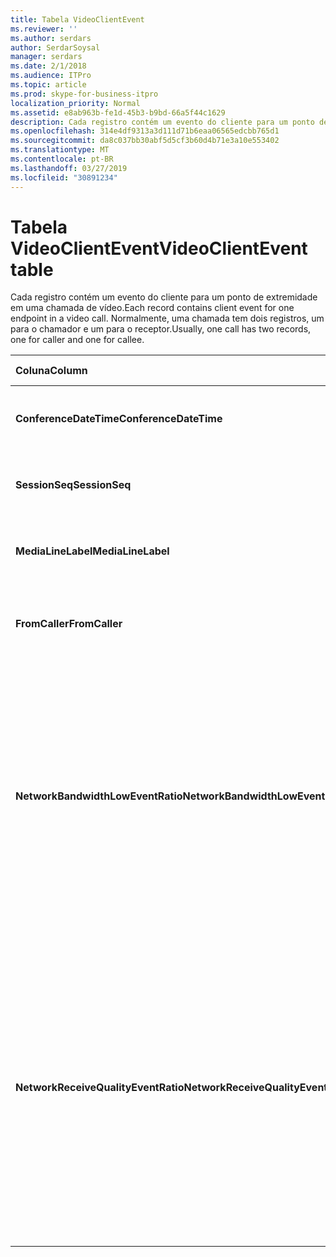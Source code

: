 ```yaml
---
title: Tabela VideoClientEvent
ms.reviewer: ''
ms.author: serdars
author: SerdarSoysal
manager: serdars
ms.date: 2/1/2018
ms.audience: ITPro
ms.topic: article
ms.prod: skype-for-business-itpro
localization_priority: Normal
ms.assetid: e8ab963b-fe1d-45b3-b9bd-66a5f44c1629
description: Cada registro contém um evento do cliente para um ponto de extremidade em uma chamada de vídeo. Normalmente, uma chamada tem dois registros, um para o chamador e um para o receptor.
ms.openlocfilehash: 314e4df9313a3d111d71b6eaa06565edcbb765d1
ms.sourcegitcommit: da8c037bb30abf5d5cf3b60d4b71e3a10e553402
ms.translationtype: MT
ms.contentlocale: pt-BR
ms.lasthandoff: 03/27/2019
ms.locfileid: "30891234"
---
```

# <a name="videoclientevent-table"></a><span data-ttu-id="0f506-104">Tabela VideoClientEvent</span><span class="sxs-lookup"><span data-stu-id="0f506-104">VideoClientEvent table</span></span>
 
<span data-ttu-id="0f506-105">Cada registro contém um evento do cliente para um ponto de extremidade em uma chamada de vídeo.</span><span class="sxs-lookup"><span data-stu-id="0f506-105">Each record contains client event for one endpoint in a video call.</span></span> <span data-ttu-id="0f506-106">Normalmente, uma chamada tem dois registros, um para o chamador e um para o receptor.</span><span class="sxs-lookup"><span data-stu-id="0f506-106">Usually, one call has two records, one for caller and one for callee.</span></span>
  
|<span data-ttu-id="0f506-107">**Coluna**</span><span class="sxs-lookup"><span data-stu-id="0f506-107">**Column**</span></span>|<span data-ttu-id="0f506-108">**Tipo de dados**</span><span class="sxs-lookup"><span data-stu-id="0f506-108">**Data Type**</span></span>|<span data-ttu-id="0f506-109">**Chave/índice**</span><span class="sxs-lookup"><span data-stu-id="0f506-109">**Key/Index**</span></span>|<span data-ttu-id="0f506-110">**Detalhes**</span><span class="sxs-lookup"><span data-stu-id="0f506-110">**Details**</span></span>|
|:-----|:-----|:-----|:-----|
|<span data-ttu-id="0f506-111">**ConferenceDateTime**</span><span class="sxs-lookup"><span data-stu-id="0f506-111">**ConferenceDateTime**</span></span> <br/> |<span data-ttu-id="0f506-112">datetime</span><span class="sxs-lookup"><span data-stu-id="0f506-112">datetime</span></span>  <br/> |<span data-ttu-id="0f506-113">Primária</span><span class="sxs-lookup"><span data-stu-id="0f506-113">Primary</span></span>  <br/> |<span data-ttu-id="0f506-114">Referenciado de [MediaLine table](medialine-0.md).</span><span class="sxs-lookup"><span data-stu-id="0f506-114">Referenced from the [MediaLine table](medialine-0.md).</span></span>  <br/> |
|<span data-ttu-id="0f506-115">**SessionSeq**</span><span class="sxs-lookup"><span data-stu-id="0f506-115">**SessionSeq**</span></span> <br/> |<span data-ttu-id="0f506-116">int</span><span class="sxs-lookup"><span data-stu-id="0f506-116">int</span></span>  <br/> |<span data-ttu-id="0f506-117">Primária</span><span class="sxs-lookup"><span data-stu-id="0f506-117">Primary</span></span>  <br/> |<span data-ttu-id="0f506-118">Referenciado de [MediaLine table](medialine-0.md).</span><span class="sxs-lookup"><span data-stu-id="0f506-118">Referenced from the [MediaLine table](medialine-0.md).</span></span>  <br/> |
|<span data-ttu-id="0f506-119">**MediaLineLabel**</span><span class="sxs-lookup"><span data-stu-id="0f506-119">**MediaLineLabel**</span></span> <br/> |<span data-ttu-id="0f506-120">tinyint</span><span class="sxs-lookup"><span data-stu-id="0f506-120">tinyint</span></span>  <br/> |<span data-ttu-id="0f506-121">Primária</span><span class="sxs-lookup"><span data-stu-id="0f506-121">Primary</span></span>  <br/> |<span data-ttu-id="0f506-122">Referenciado de [MediaLine table](medialine-0.md).</span><span class="sxs-lookup"><span data-stu-id="0f506-122">Referenced from the [MediaLine table](medialine-0.md).</span></span>  <br/> |
|<span data-ttu-id="0f506-123">**FromCaller**</span><span class="sxs-lookup"><span data-stu-id="0f506-123">**FromCaller**</span></span> <br/> |<span data-ttu-id="0f506-124">bit</span><span class="sxs-lookup"><span data-stu-id="0f506-124">bit</span></span>  <br/> |<span data-ttu-id="0f506-125">Primária</span><span class="sxs-lookup"><span data-stu-id="0f506-125">Primary</span></span>  <br/> |<span data-ttu-id="0f506-126">0: dados do receptor</span><span class="sxs-lookup"><span data-stu-id="0f506-126">0: Callee's data</span></span>  <br/> <span data-ttu-id="0f506-127">1: dados do chamador</span><span class="sxs-lookup"><span data-stu-id="0f506-127">1: Caller's data</span></span>  <br/> |
|<span data-ttu-id="0f506-128">**NetworkBandwidthLowEventRatio**</span><span class="sxs-lookup"><span data-stu-id="0f506-128">**NetworkBandwidthLowEventRatio**</span></span> <br/> || <br/> |<span data-ttu-id="0f506-129">Porcentagem da sessão que o evento LowBandwidth foi acionado para o estado 'Ruim'.</span><span class="sxs-lookup"><span data-stu-id="0f506-129">Percentage of session the LowBandwidth event was fired for 'Bad' state.</span></span> <span data-ttu-id="0f506-130">A largura de banda disponível é insuficiente para uma experiência aceitável de voz.</span><span class="sxs-lookup"><span data-stu-id="0f506-130">The available bandwidth is insufficient for an acceptable voice experience.</span></span>  <br/> |
|<span data-ttu-id="0f506-131">**NetworkReceiveQualityEventRatio**</span><span class="sxs-lookup"><span data-stu-id="0f506-131">**NetworkReceiveQualityEventRatio**</span></span> <br/> || <br/> |<span data-ttu-id="0f506-132">Porcentagem da sessão que o evento ReceiveSendQuality foi acionado para o estado 'Ruim'.</span><span class="sxs-lookup"><span data-stu-id="0f506-132">Percentage of session the ReceiveSendQuality event was fired for 'Bad' state.</span></span>  <br/> <span data-ttu-id="0f506-133">Qualidade da rede em termos de perda de pacote ou jitter é grave e afeta a qualidade do áudio que está sendo recebido.</span><span class="sxs-lookup"><span data-stu-id="0f506-133">Network quality in terms of jitter or packet loss is severe and impacts the quality of audio being received.</span></span>  <br/> |
   

